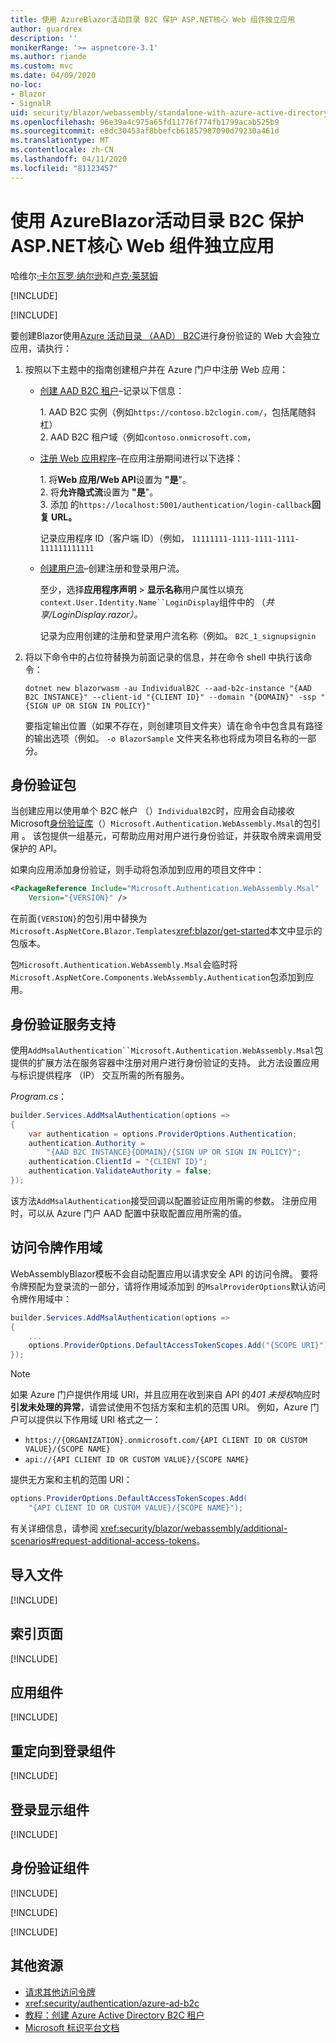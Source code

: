 ```yaml
---
title: 使用 AzureBlazor活动目录 B2C 保护 ASP.NET核心 Web 组件独立应用
author: guardrex
description: ''
monikerRange: '>= aspnetcore-3.1'
ms.author: riande
ms.custom: mvc
ms.date: 04/09/2020
no-loc:
- Blazor
- SignalR
uid: security/blazor/webassembly/standalone-with-azure-active-directory-b2c
ms.openlocfilehash: 96e39a4c975a65fd11776f774fb1799acab525b9
ms.sourcegitcommit: e8dc30453af8bbefcb61857987090d79230a461d
ms.translationtype: MT
ms.contentlocale: zh-CN
ms.lasthandoff: 04/11/2020
ms.locfileid: "81123457"
---
```

# <a name="secure-an-aspnet-core-opno-locblazor-webassembly-standalone-app-with-azure-active-directory-b2c"></a>使用 AzureBlazor活动目录 B2C 保护 ASP.NET核心 Web 组件独立应用

哈维尔[·卡尔瓦罗·纳尔逊](https://github.com/javiercn)和[卢克·莱瑟姆](https://github.com/guardrex)

[!INCLUDE[](~/includes/blazorwasm-preview-notice.md)]

[!INCLUDE[](~/includes/blazorwasm-3.2-template-article-notice.md)]

要创建Blazor使用[Azure 活动目录 （AAD） B2C](/azure/active-directory-b2c/overview)进行身份验证的 Web 大会独立应用，请执行：

1. 按照以下主题中的指南创建租户并在 Azure 门户中注册 Web 应用：

   * [创建 AAD B2C 租户](/azure/active-directory-b2c/tutorial-create-tenant)&ndash;记录以下信息：

     1\. AAD B2C 实例（例如`https://contoso.b2clogin.com/`，包括尾随斜杠）<br>
     2\. AAD B2C 租户域（例如`contoso.onmicrosoft.com`，

   * [注册 Web 应用程序](/azure/active-directory-b2c/tutorial-register-applications)&ndash;在应用注册期间进行以下选择：

     1\. 将**Web 应用/Web API**设置为 **"是**"。<br>
     2\. 将**允许隐式流**设置为 **"是**"。<br>
     3\. 添加 的`https://localhost:5001/authentication/login-callback`**回复 URL。**

     记录应用程序 ID（客户端 ID）（例如， `11111111-1111-1111-1111-111111111111`

   * [创建用户流](/azure/active-directory-b2c/tutorial-create-user-flows)&ndash;创建注册和登录用户流。

     至少，选择**应用程序声明** > **显示名称**用户属性以填充`context.User.Identity.Name``LoginDisplay`组件中的 （*共享/LoginDisplay.razor）。*

     记录为应用创建的注册和登录用户流名称（例如。 `B2C_1_signupsignin`

1. 将以下命令中的占位符替换为前面记录的信息，并在命令 shell 中执行该命令：

   ```dotnetcli
   dotnet new blazorwasm -au IndividualB2C --aad-b2c-instance "{AAD B2C INSTANCE}" --client-id "{CLIENT ID}" --domain "{DOMAIN}" -ssp "{SIGN UP OR SIGN IN POLICY}"
   ```

   要指定输出位置（如果不存在，则创建项目文件夹）请在命令中包含具有路径的输出选项（例如。 `-o BlazorSample` 文件夹名称也将成为项目名称的一部分。

## <a name="authentication-package"></a>身份验证包

当创建应用以使用单个 B2C 帐户 （）`IndividualB2C`时，应用会自动接收 Microsoft[身份验证库](/azure/active-directory/develop/msal-overview)（）`Microsoft.Authentication.WebAssembly.Msal`的包引用 。 该包提供一组基元，可帮助应用对用户进行身份验证，并获取令牌来调用受保护的 API。

如果向应用添加身份验证，则手动将包添加到应用的项目文件中：

```xml
<PackageReference Include="Microsoft.Authentication.WebAssembly.Msal" 
    Version="{VERSION}" />
```

在前面`{VERSION}`的包引用中替换为`Microsoft.AspNetCore.Blazor.Templates`<xref:blazor/get-started>本文中显示的包版本。

包`Microsoft.Authentication.WebAssembly.Msal`会临时将`Microsoft.AspNetCore.Components.WebAssembly.Authentication`包添加到应用。

## <a name="authentication-service-support"></a>身份验证服务支持

使用`AddMsalAuthentication``Microsoft.Authentication.WebAssembly.Msal`包提供的扩展方法在服务容器中注册对用户进行身份验证的支持。 此方法设置应用与标识提供程序 （IP） 交互所需的所有服务。

*Program.cs*：

```csharp
builder.Services.AddMsalAuthentication(options =>
{
    var authentication = options.ProviderOptions.Authentication;
    authentication.Authority = 
        "{AAD B2C INSTANCE}{DOMAIN}/{SIGN UP OR SIGN IN POLICY}";
    authentication.ClientId = "{CLIENT ID}";
    authentication.ValidateAuthority = false;
});
```

该方法`AddMsalAuthentication`接受回调以配置验证应用所需的参数。 注册应用时，可以从 Azure 门户 AAD 配置中获取配置应用所需的值。

## <a name="access-token-scopes"></a>访问令牌作用域

WebAssemblyBlazor模板不会自动配置应用以请求安全 API 的访问令牌。 要将令牌预配为登录流的一部分，请将作用域添加到 的`MsalProviderOptions`默认访问令牌作用域中：

```csharp
builder.Services.AddMsalAuthentication(options =>
{
    ...
    options.ProviderOptions.DefaultAccessTokenScopes.Add("{SCOPE URI}");
});
```

> [!NOTE]
> 如果 Azure 门户提供作用域 URI，并且应用在收到来自 API 的*401 未授权*响应时**引发未处理的异常**，请尝试使用不包括方案和主机的范围 URI。 例如，Azure 门户可以提供以下作用域 URI 格式之一：
>
> * `https://{ORGANIZATION}.onmicrosoft.com/{API CLIENT ID OR CUSTOM VALUE}/{SCOPE NAME}`
> * `api://{API CLIENT ID OR CUSTOM VALUE}/{SCOPE NAME}`
>
> 提供无方案和主机的范围 URI：
>
> ```csharp
> options.ProviderOptions.DefaultAccessTokenScopes.Add(
>     "{API CLIENT ID OR CUSTOM VALUE}/{SCOPE NAME}");
> ```

有关详细信息，请参阅 <xref:security/blazor/webassembly/additional-scenarios#request-additional-access-tokens>。

## <a name="imports-file"></a>导入文件

[!INCLUDE[](~/includes/blazor-security/imports-file-standalone.md)]

## <a name="index-page"></a>索引页面

[!INCLUDE[](~/includes/blazor-security/index-page-msal.md)]

## <a name="app-component"></a>应用组件

[!INCLUDE[](~/includes/blazor-security/app-component.md)]

## <a name="redirecttologin-component"></a>重定向到登录组件

[!INCLUDE[](~/includes/blazor-security/redirecttologin-component.md)]

## <a name="logindisplay-component"></a>登录显示组件

[!INCLUDE[](~/includes/blazor-security/logindisplay-component.md)]

## <a name="authentication-component"></a>身份验证组件

[!INCLUDE[](~/includes/blazor-security/authentication-component.md)]

[!INCLUDE[](~/includes/blazor-security/wasm-aad-b2c-userflows.md)]

[!INCLUDE[](~/includes/blazor-security/troubleshoot.md)]

## <a name="additional-resources"></a>其他资源

* [请求其他访问令牌](xref:security/blazor/webassembly/additional-scenarios#request-additional-access-tokens)
* <xref:security/authentication/azure-ad-b2c>
* [教程：创建 Azure Active Directory B2C 租户](/azure/active-directory-b2c/tutorial-create-tenant)
* [Microsoft 标识平台文档](/azure/active-directory/develop/)
